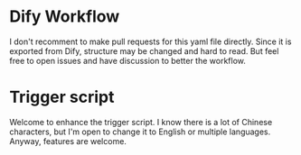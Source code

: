# Dify Workflow

I don't recomment to make pull requests for this yaml file directly. Since it is exported from Dify, structure may be changed and hard to read. But feel free to open issues and have discussion to better the workflow.

# Trigger script

Welcome to enhance the trigger script. I know there is a lot of Chinese characters, but I'm open to change it to English or multiple languages. Anyway, features are welcome.
